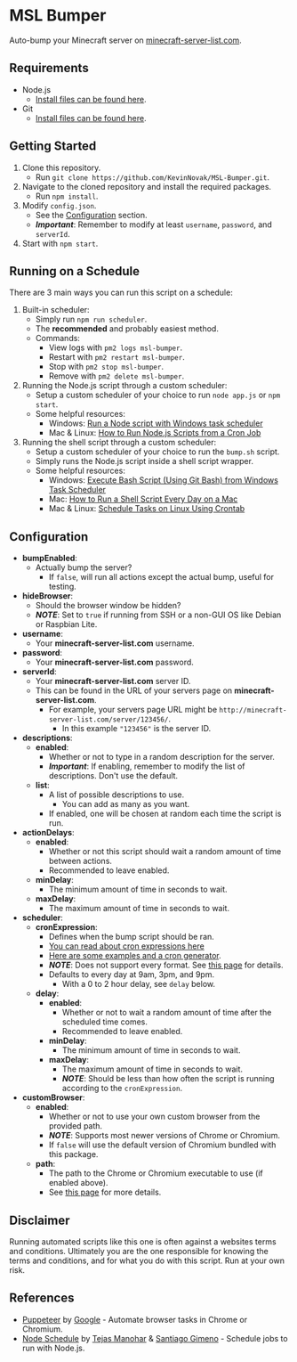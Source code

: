 # MSL Bumper

Auto-bump your Minecraft server on [minecraft-server-list.com](http://minecraft-server-list.com/).

## Requirements

* Node.js
  * [Install files can be found here](https://nodejs.org/en/download/).
* Git
  * [Install files can be found here](https://git-scm.com/downloads).

## Getting Started

1. Clone this repository.
    * Run ```git clone https://github.com/KevinNovak/MSL-Bumper.git```.
2. Navigate to the cloned repository and install the required packages.
    * Run ```npm install```.
3. Modify ```config.json```.
    * See the [Configuration](https://github.com/KevinNovak/MSL-Bumper#configuration) section.
    * ***Important***: Remember to modify at least ```username```, ```password```, and ```serverId```.
4. Start with ```npm start```.

## Running on a Schedule

There are 3 main ways you can run this script on a schedule:

1. Built-in scheduler:
    * Simply run ```npm run scheduler```.
    * The **recommended** and probably easiest method.
    * Commands:
        * View logs with ```pm2 logs msl-bumper```.
        * Restart with ```pm2 restart msl-bumper```.
        * Stop with ```pm2 stop msl-bumper```.
        * Remove with ```pm2 delete msl-bumper```.
2. Running the Node.js script through a custom scheduler:
    * Setup a custom scheduler of your choice to run ```node app.js``` or ```npm start```.
    * Some helpful resources:
        * Windows: [Run a Node script with Windows task scheduler](https://eddyerburgh.me/run-a-node-script-with-windows-task-scheduler)
        * Mac & Linux: [How to Run Node.js Scripts from a Cron Job](https://askmacgyver.com/blog/tutorial/how-to-run-node-scripts-from-a-cron-job)
3. Running the shell script through a custom scheduler:
    * Setup a custom scheduler of your choice to run the ```bump.sh``` script.
    * Simply runs the Node.js script inside a shell script wrapper.
    * Some helpful resources:
        * Windows: [Execute Bash Script (Using Git Bash) from Windows Task Scheduler](https://gist.github.com/damc-dev/eb5e1aef001eef78c0f4)
        * Mac: [How to Run a Shell Script Every Day on a Mac](https://www.dssw.co.uk/blog/2011-05-22-how-to-run-a-shell-script-every-day-on-a-mac/)
        * Mac & Linux: [Schedule Tasks on Linux Using Crontab](https://kvz.io/blog/2007/07/29/schedule-tasks-on-linux-using-crontab/)

## Configuration

* **bumpEnabled**:
  * Actually bump the server?
      * If ```false```, will run all actions except the actual bump, useful for testing.
* **hideBrowser**:
  * Should the browser window be hidden?
  * ***NOTE***: Set to ```true``` if running from SSH or a non-GUI OS like Debian or Raspbian Lite.
* **username**:
  * Your **minecraft-server-list.com** username.
* **password**:
  * Your **minecraft-server-list.com** password.
* **serverId**:
  * Your **minecraft-server-list.com** server ID.
  * This can be found in the URL of your servers page on **minecraft-server-list.com**.
    * For example, your servers page URL might be ```http://minecraft-server-list.com/server/123456/```.
      * In this example ```"123456"``` is the server ID.
* **descriptions**:
  * **enabled**:
    * Whether or not to type in a random description for the server.
    * ***Important***: If enabling, remember to modify the list of descriptions. Don't use the default.
  * **list**:
    * A list of possible descriptions to use.
      * You can add as many as you want.
    * If enabled, one will be chosen at random each time the script is run.
* **actionDelays**:
  * **enabled**:
    * Whether or not this script should wait a random amount of time between actions.
    * Recommended to leave enabled.
  * **minDelay**:
    * The minimum amount of time in seconds to wait.
  * **maxDelay**:
    * The maximum amount of time in seconds to wait.
* **scheduler**:
  * **cronExpression**:
    * Defines when the bump script should be ran.
    * [You can read about cron expressions here](http://www.quartz-scheduler.org/documentation/quartz-2.x/tutorials/crontrigger.html)
    * [Here are some examples and a cron generator](https://www.freeformatter.com/cron-expression-generator-quartz.html).
    * ***NOTE***: Does not support every format. See [this page](https://github.com/harrisiirak/cron-parser#supported-format) for details.
    * Defaults to every day at 9am, 3pm, and 9pm.
      * With a 0 to 2 hour delay, see ```delay``` below.
  * **delay**:
    * **enabled**:
      * Whether or not to wait a random amount of time after the scheduled time comes.
      * Recommended to leave enabled.
    * **minDelay**:
      * The minimum amount of time in seconds to wait.
    * **maxDelay**:
      * The maximum amount of time in seconds to wait.
      * ***NOTE***: Should be less than how often the script is running according to the ```cronExpression```.
* **customBrowser**:
  * **enabled**:
    * Whether or not to use your own custom browser from the provided path.
    * ***NOTE***: Supports most newer versions of Chrome or Chromium.
    * If ```false``` will use the default version of Chromium bundled with this package.
  * **path**:
    * The path to the Chrome or Chromium executable to use (if enabled above).
    * See [this page](https://github.com/GoogleChrome/puppeteer/blob/master/docs/api.md#puppeteerlaunchoptions) for more details.

## Disclaimer

Running automated scripts like this one is often against a websites terms and conditions. Ultimately you are the one responsible for knowing the terms and conditions, and for what you do with this script. Run at your own risk.

## References

* [Puppeteer](https://developers.google.com/web/tools/puppeteer/) by [Google](https://developers.google.com/) - Automate browser tasks in Chrome or Chromium.
* [Node Schedule](https://github.com/node-schedule/node-schedule) by [Tejas Manohar](https://tejas.io/) & [Santiago Gimeno](https://github.com/santigimeno) - Schedule jobs to run with Node.js.